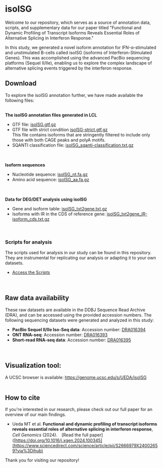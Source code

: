 # isoISG
Welcome to our repository, which serves as a source of annotation data, scripts, and supplementary data for our paper titled "Functional and Dynamic Profiling of Transcript Isoforms Reveals Essential Roles of Alternative Splicing in Interferon Response."

In this study, we generated a novel isoform annotation for IFN-α-stimulated and unstimulated B-cells called isoISG (isoforms of Interferon-Stimulated Genes). This was accomplished using the advanced PacBio sequencing platforms (Sequel II/IIe), enabling us to explore the complex landscape of alternative splicing events triggered by the interferon response.

## Download

To explore the isoISG annotation further, we have made available the following files:<br><br>

**The isoISG annotation files generated in LCL**
                                  
- GTF file: [isoISG.gtf.gz](https://zenodo.org/records/13282235/files/isoISG.gtf.gz?download=1)
- GTF file with strict condition [isoISG-strict.gtf.gz](https://zenodo.org/records/13282235/files/isoISG-strict.gtf.gz?download=1)<br>
  This file contains isoforms that are stringently filtered to include only those with both CAGE peaks and polyA motifs.
- SQANTI classification file: [isoISG_sqanti-classification.txt.gz](https://zenodo.org/records/13282235/files/isoISG_sqanti-classification.txt.gz?download=1)<br><br><br>

**Isoform sequences**
- Nucleotide sequence: [isoISG_nt.fa.gz](https://zenodo.org/records/13282235/files/isoISG_nt.fa.gz?download=1)
- Amino acid sequence: [isoISG_aa.fa.gz](https://zenodo.org/records/13282235/files/isoISG_aa.fa.gz?download=1)<br><br><br>

**Data for DEG/DET analysis using isoISG**
- Gene and isoform table: [isoISG_txt2gene.txt.gz](https://zenodo.org/records/13282235/files/isoISG_txt2gene.txt.gz?download=1)
- Isoforms with IR in the CDS of reference gene: [isoISG_txt2gene_IR-isoform_cds.txt.gz](https://zenodo.org/records/13282235/files/isoISG_txt2gene_IR-isoform_cds.txt.gz?download=1)
<br><br><br>


### Scripts for analysis
The scripts used for analysis in our study can be found in this repository. They are instrumental for replicating our analysis or adapting it to your own datasets.
- [Access the Scripts](https://github.com/uedaMT/isoISG/tree/main/Script)<br><br><br>


## Raw data availability
These raw datasets are available in the DDBJ Sequence Read Archive (DRA), and can be accessed using the provided accession numbers.
The following sequencing datasets were generated and analyzed in this study:
- **PacBio Sequel II/IIe Iso-Seq data**: Accession number: [DRA016394](https://humandbs.dbcls.jp/en/hum0312-v1#iso)
- **ONT RNA-seq**: Accession number: [DRA016393](https://humandbs.dbcls.jp/en/hum0312-v1#DRA016393)
- **Short-read RNA-seq data**: Accession number: [DRA016395](https://humandbs.dbcls.jp/en/hum0312-v1#DRA016395)<br><br><br>


## Visualization tool:
A UCSC browser is available: https://genome.ucsc.edu/s/UEDA/isoISG<br><br>


## How to cite
If you're interested in our research, please check out our full paper for an overview of our main findings. 
- Ueda MT et al. **Functional and dynamic profiling of transcript isoforms reveals essential roles of alternative splicing in interferon response**, *Cell Genomics* (2024).　[Read the full paper]([https://doi.org/10.1016/j.xgen.2024.100345](https://www.sciencedirect.com/science/article/pii/S2666979X24002659?via%3Dihub)

Thank you for visiting our repository!
